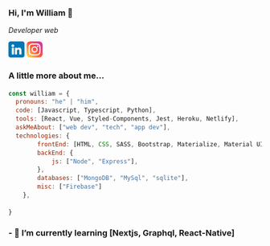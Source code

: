 ### Hi, I'm William 👋

<p><em>Developer web</em></p>
 
[![LinkedIn](icons/linkedin.png)](https://www.linkedin.com/in/hussainweb/)
[![Instagram](icons/instagram.png)](https://www.instagram.com/hussain.web/)


### A little more about me... 

```js
const william = {
  pronouns: "he" | "him",
  code: [Javascript, Typescript, Python],
  tools: [React, Vue, Styled-Components, Jest, Heroku, Netlify],
  askMeAbout: ["web dev", "tech", "app dev"],
  technologies: {
        frontEnd: [HTML, CSS, SASS, Bootstrap, Materialize, Material UI],
        backEnd: {
            js: ["Node", "Express"],
        },
        databases: ["MongoDB", "MySql", "sqlite"],
        misc: ["Firebase"]
    },
  
}
```

### - 🌱 I’m currently learning [Nextjs, Graphql, React-Native]

<!--
**wiridix/wiridix** is a ✨ _special_ ✨ repository because its `README.md` (this file) appears on your GitHub profile.

Here are some ideas to get you started:

- 🔭 I’m currently working on ...
- 🌱 I’m currently learning ...
- 👯 I’m looking to collaborate on ...
- 🤔 I’m looking for help with ...
- 💬 Ask me about ...
- 📫 How to reach me: ...
- 😄 Pronouns: ...
- ⚡ Fun fact: ...
-->
